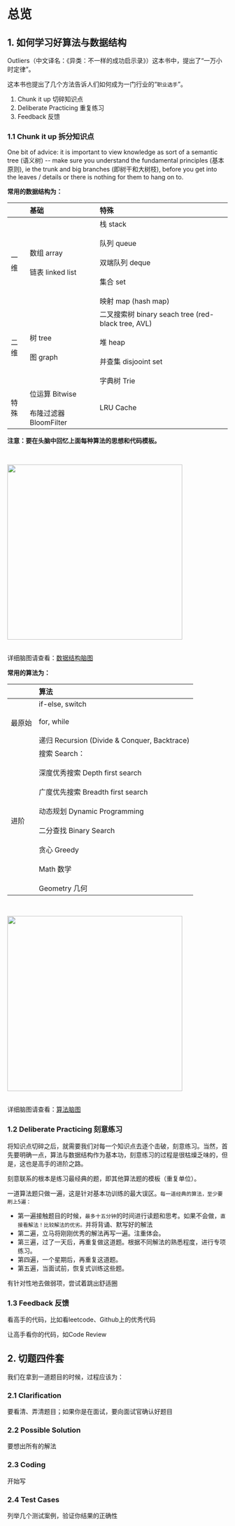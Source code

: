 # 总览

## 1. 如何学习好算法与数据结构

Outliers（中文译名：《异类：不一样的成功启示录》）这本书中，提出了“一万小时定律”。

这本书也提出了几个方法告诉人们如何成为一门行业的“`职业选手`”。

1. Chunk it up 切碎知识点
2. Deliberate Practicing 重复练习
3. Feedback 反馈

### 1.1 Chunk it up 拆分知识点

One bit of advice: it is important to view knowledge as sort of a semantic tree (语义树) -- make sure you understand the fundamental principles (基本原则), ie the trunk and big branches (即树干和大树枝), before you get into the leaves / details or there is nothing for them to hang on to.

**常用的数据结构为：**

|      | 基础                                           | 特殊                                                                                                                   |
| :--- | :--------------------------------------------- | :--------------------------------------------------------------------------------------------------------------------- |
| 一维 | 数组 array <br><br> 链表 linked list           | 栈 stack <br><br> 队列 queue<br><br> 双端队列 deque <br><br> 集合 set  <br><br> 映射 map (hash map)                    |
| 二维 | 树 tree <br><br> 图 graph                      | 二叉搜索树 binary seach tree (red-black tree, AVL) <br><br> 堆 heap <br><br> 并查集 disjooint set <br><br> 字典树 Trie |
| 特殊 | 位运算 Bitwise <br><br> 布隆过滤器 BloomFilter | LRU Cache                                                                                                              |

**注意：要在头脑中回忆上面每种算法的思想和代码模板。**

<br><div align="left"> <img src="_img/数据结构脑图.jpg" width="400px"> </div><br>

详细脑图请查看：[数据结构脑图](https://naotu.baidu.com/file/63c977c785eab8f4ea963c916c6f424a)

**常用的算法为：**

|        | 算法                                                                                                                                                                                                                                    |
| :----- | :-------------------------------------------------------------------------------------------------------------------------------------------------------------------------------------------------------------------------------------- |
| 最原始 | if-else, switch <br><br> for, while <br><br> 递归 Recursion (Divide & Conquer, Backtrace)                                                                                                                                               |
| 进阶   | 搜索 Search： <br><br> 深度优秀搜索 Depth first search <br><br> 广度优先搜索 Breadth first search <br><br> 动态规划 Dynamic Programming <br><br> 二分查找 Binary Search <br><br> 贪心 Greedy <br><br> Math 数学  <br><br> Geometry 几何 |


<br><div align="left"> <img src="_img/算法脑图.jpg" width="400px"> </div><br>

详细脑图请查看：[算法脑图](https://naotu.baidu.com/file/51e48deca4e2c50325bf6ea4a701d0f4)

### 1.2 Deliberate Practicing 刻意练习

将知识点切碎之后，就需要我们对每一个知识点去逐个击破，刻意练习。当然，首先要明确一点，算法与数据结构作为基本功，刻意练习的过程是很枯燥乏味的，但是，这也是高手的进阶之路。

刻意联系的根本是练习最经典的题，即其他算法题的模板（重复单位）。

一道算法题只做一遍，这是针对基本功训练的最大误区。`每一道经典的算法，至少要刷上5遍：`

- 第一遍接触题目的时候，`最多十五分钟`的时间进行读题和思考。如果不会做，`直接看解法！比较解法的优劣。`并将背诵、默写好的解法
- 第二遍，立马将刚刚优秀的解法再写一遍。注重体会。
- 第三遍，过了一天后，再重复做这道题。根据不同解法的熟悉程度，进行专项练习。
- 第四遍，一个星期后，再重复这道题。
- 第五遍，当面试前，恢复式训练这些题。

有针对性地去做弱项，尝试着跳出舒适圈

### 1.3 Feedback 反馈

看高手的代码，比如看leetcode、Github上的优秀代码

让高手看你的代码，如Code Review

## 2. 切题四件套

我们在拿到一道题目的时候，过程应该为：

### 2.1 Clarification

要看清、弄清题目；如果你是在面试，要向面试官确认好题目

### 2.2 Possible Solution

要想出所有的解法

### 2.3 Coding

开始写

### 2.4 Test Cases

列举几个测试案例，验证你结果的正确性